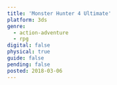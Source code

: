 ```yaml
---
title: 'Monster Hunter 4 Ultimate'
platform: 3ds
genre:
  - action-adventure
  - rpg
digital: false
physical: true
guide: false
pending: false
posted: 2018-03-06
---
```

